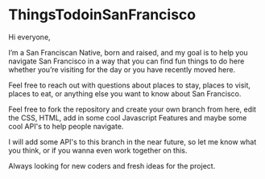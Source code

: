 # ThingsTodoinSanFrancisco

Hi everyone,


I’m a San Franciscan Native, born and raised, and my goal is to help you navigate San Francisco in a way that you can find fun things to do here whether you’re visiting for the day or you have recently moved here.


Feel free to reach out with questions about places to stay, places to visit, places to eat, or anything else you want to know about San Francisco.

Feel free to fork the repository and create your own branch from here, edit the CSS, HTML, add in some cool Javascript Features and maybe some cool API's to help people navigate.  

I will add some API's to this branch in the near future, so let me know what you think, or if you wanna even work together on this.  

Always looking for new coders and fresh ideas for the project.
